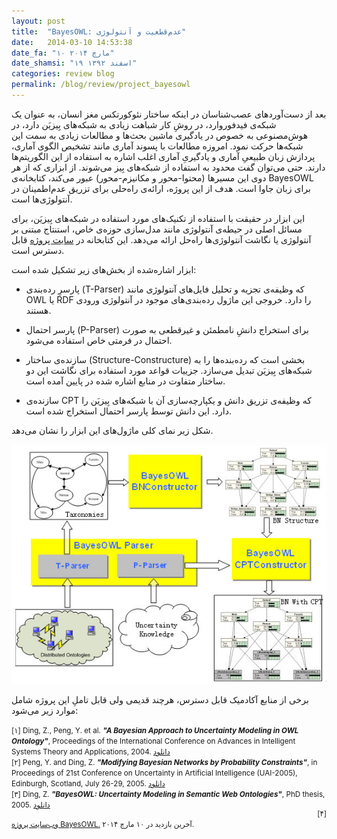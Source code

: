 ```yaml
---
layout: post
title:  "BayesOWL: عدم‌قطعیت و آنتولوژی"
date:   2014-03-10 14:53:38
date_fa: "۱۰ مارچ ۲۰۱۴"
date_shamsi: "۱۹ اسفند ۱۳۹۲"
categories: review blog
permalink: /blog/review/project_bayesowl
---
```

بعد از دست‌آوردهای عصب‌شناسان در اینکه ساختار نئوکورتکس مغز انسان، به عنوان یک شبکه‌ی فیدفوروارد، در روشِ کار شباهت زیادی به شبکه‌های بِیزیَن دارد، در هوش‌مصنوعی به خصوص در یادگیری ماشین بحث‌ها و مطالعات زیادی به سمت این شبکه‌ها حرکت نمود. امروزه مطالعات با پسوند آماری مانند تشخیص الگوی آماری، پردازش زبان طبیعیِ آماری و یادگیریِ آماری اغلب اشاره به استفاده از این الگوریتم‌ها دارند. حتی می‌توان گفت محدود به استفاده از شبکه‌های بِیز می‌شوند. از ابزاری که از هر دوی این مسیرها (محتوا-محور و مکانیزم-محور) عبور می‌کند، کتابخانه‌ی BayesOWL برای زبان جاوا است. هدف از این پروژه، ارائه‌ی راه‌حلی برای تزریق عدم‌اطمینان در آنتولوژی‌ها است.

این ابزار در حقیقت با استفاده از تکنیک‌های مورد استفاده در شبکه‌های بِیزیَن، برای مسائل اصلی در حیطه‌ی آنتولوژی مانند مدل‌سازی حوزه‌ی خاص، استنتاج مبتنی بر آنتولوژی یا نگاشت آنتولوژی‌ها راه‌حل ارائه می‌دهد. این کتابخانه در [سایت پروژه](http://www.csee.umbc.edu/~ypeng/BayesOWL/index.html)‌ قابل دسترس است.

ابزار اشاره‌شده از بخش‌های زیر تشکیل شده است:

- پارسرِ رده‌بندی (T-Parser) که وظیفه‌ی تجزیه و تحلیل فایل‌های آنتولوژی مانند OWL یا RDF را دارد. خروجی این ماژول رده‌بندی‌های موجود در آنتولوژی ورودی هستند.

- پارسر احتمال (P-Parser) برای استخراج دانشِ نامطمئن و غیرقطعی به صورت احتمال در فرمتی خاص استفاده می‌شود.

- سازنده‌ی ساختار (Structure-Constructure) بخشی است که رده‌بنده‌ها را به شبکه‌های بِیزیَن تبدیل می‌سازد. جزییات قواعد مورد استفاده برای نگاشت این دو ساختار متفاوت در منابع اشاره شده در پایین آمده است.

- سازنده‌ی CPT که وظیفه‌ی تزریق دانش و یکپارچه‌سازی آن با شبکه‌های بِیزیَن را دارد. این دانش توسط پارسر احتمال استخراج شده است.

شکل زیر نمای کلی ماژول‌های این ابزار را نشان می‌دهد.

![معماری ابزار BayesOWL](/images/bayesowl_arch.jpg)

برخی از منابع آکادمیک قابل دسترس، هرچند قدیمی ولی قابل تاملِ این پروژه شامل موارد زیر می‌شود:


<div style="direction:ltr"><small><span class="muted">[۱]</span> Ding, Z., Peng, Y. et al. <i><strong>"A Bayesian Approach to Uncertainty Modeling in OWL Ontology"</strong></i>, Proceedings of the International Conference on Advances in Intelligent Systems Theory and Applications, 2004. <a class="small" href="http://www.csee.umbc.edu/~ypeng/BayesOWL/papers/ICAISTA04.pdf">دانلود</a></small>

<br />
<small><span class="muted">[۲]</span> Peng, Y. and Ding, Z. <i><strong>"Modifying Bayesian Networks by Probability Constraints"</strong></i>, in Proceedings of 21st Conference on Uncertainty in Artificial Intelligence (UAI-2005), Edinburgh, Scotland, July 26-29, 2005. <a class="small" href="http://www.csee.umbc.edu/~ypeng/BayesOWL/papers/UAI05.pdf">دانلود</a></small>

<br/>
<small><span class="muted">[۳]</span> Ding, Z. <i><strong>"BayesOWL: Uncertainty Modeling in Semantic Web Ontologies"</strong></i>, PhD thesis, 2005. <a class="small" href="http://www.csee.umbc.edu/~ypeng/BayesOWL/papers/Ding_Thesis.pdf">دانلود</a></small>

<br />
<small><div class="muted" style="text-align:right;">[۴]</div> <a class="small" href="http://www.csee.umbc.edu/~ypeng/BayesOWL/index.html">وب‌سایت پروژه BayesOWL.</a> آخرین بازدید در ۱۰ مارچ ۲۰۱۴.</small></div>


